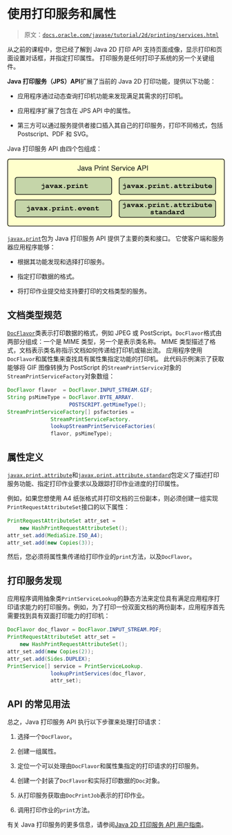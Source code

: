 # 使用打印服务和属性

> 原文：[`docs.oracle.com/javase/tutorial/2d/printing/services.html`](https://docs.oracle.com/javase/tutorial/2d/printing/services.html)

从之前的课程中，您已经了解到 Java 2D 打印 API 支持页面成像，显示打印和页面设置对话框，并指定打印属性。 打印服务是任何打印子系统的另一个关键组件。

**Java 打印服务（JPS）API**扩展了当前的 Java 2D 打印功能，提供以下功能：

+   应用程序通过动态查询打印机功能来发现满足其需求的打印机。

+   应用程序扩展了包含在 JPS API 中的属性。

+   第三方可以通过服务提供者接口插入其自己的打印服务，打印不同格式，包括 Postscript、PDF 和 SVG。

Java 打印服务 API 由四个包组成：

![此图表示打印所需的四个包](img/76a762eb0eca1f599ecc7ba5d0d6c628.png)

[`javax.print`](https://docs.oracle.com/javase/8/docs/api/javax/print/package-summary.html)包为 Java 打印服务 API 提供了主要的类和接口。 它使客户端和服务器应用程序能够：

+   根据其功能发现和选择打印服务。

+   指定打印数据的格式。

+   将打印作业提交给支持要打印的文档类型的服务。

## 文档类型规范

[`DocFlavor`](https://docs.oracle.com/javase/8/docs/api/javax/print/DocFlavor.html)类表示打印数据的格式，例如 JPEG 或 PostScript。`DocFlavor`格式由两部分组成：一个是 MIME 类型，另一个是表示类名称。 MIME 类型描述了格式，文档表示类名称指示文档如何传递给打印机或输出流。 应用程序使用`DocFlavor`和属性集来查找具有属性集指定功能的打印机。 此代码示例演示了获取能够将 GIF 图像转换为 PostScript 的`StreamPrintService`对象的`StreamPrintServiceFactory`对象数组：

```java
DocFlavor flavor  = DocFlavor.INPUT_STREAM.GIF;
String psMimeType = DocFlavor.BYTE_ARRAY.
                    POSTSCRIPT.getMimeType();
StreamPrintServiceFactory[] psfactories =
              StreamPrintServiceFactory.
              lookupStreamPrintServiceFactories(
              flavor, psMimeType);

```

## 属性定义

[`javax.print.attribute`](https://docs.oracle.com/javase/8/docs/api/javax/print/attribute/package-frame.html)和[`javax.print.attribute.standard`](https://docs.oracle.com/javase/8/docs/api/javax/print/attribute/standard/package-frame.html)包定义了描述打印服务功能、指定打印作业要求以及跟踪打印作业进度的打印属性。

例如，如果您想使用 A4 纸张格式并打印文档的三份副本，则必须创建一组实现`PrintRequestAttributeSet`接口的以下属性：

```java
PrintRequestAttributeSet attr_set =
    new HashPrintRequestAttributeSet();
attr_set.add(MediaSize.ISO_A4); 
attr_set.add(new Copies(3)); 

```

然后，您必须将属性集传递给打印作业的`print`方法，以及`DocFlavor`。

## 打印服务发现

应用程序调用抽象类`PrintServiceLookup`的静态方法来定位具有满足应用程序打印请求能力的打印服务。例如，为了打印一份双面文档的两份副本，应用程序首先需要找到具有双面打印能力的打印机：

```java
DocFlavor doc_flavor = DocFlavor.INPUT_STREAM.PDF;
PrintRequestAttributeSet attr_set =
    new HashPrintRequestAttributeSet();
attr_set.add(new Copies(2));
attr_set.add(Sides.DUPLEX);
PrintService[] service = PrintServiceLookup.
              lookupPrintServices(doc_flavor,
              attr_set);

```

## API 的常见用法

总之，Java 打印服务 API 执行以下步骤来处理打印请求：

1.  选择一个`DocFlavor`。

1.  创建一组属性。

1.  定位一个可以处理由`DocFlavor`和属性集指定的打印请求的打印服务。

1.  创建一个封装了`DocFlavor`和实际打印数据的`Doc`对象。

1.  从打印服务获取由`DocPrintJob`表示的打印作业。

1.  调用打印作业的`print`方法。

有关 Java 打印服务的更多信息，请参阅[Java 2D 打印服务 API 用户指南](https://docs.oracle.com/javase/8/docs/technotes/guides/jps/spec/JPSTOC.fm.html)。
